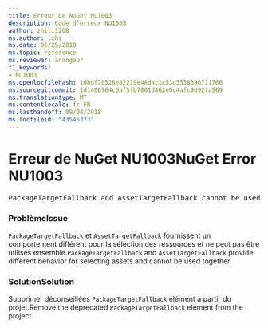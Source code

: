 ```yaml
---
title: Erreur de NuGet NU1003
description: Code d’erreur NU1003
author: zhili1208
ms.author: lzhi
ms.date: 06/25/2018
ms.topic: reference
ms.reviewer: anangaur
f1_keywords:
- NU1003
ms.openlocfilehash: 1dbdf70528e82219e48dac1c53d3538396711766
ms.sourcegitcommit: 1d1406764c6af5fb7801d462e0c4afc9092fa569
ms.translationtype: MT
ms.contentlocale: fr-FR
ms.lasthandoff: 09/04/2018
ms.locfileid: "43545373"
---
```

# <a name="nuget-error-nu1003"></a><span data-ttu-id="6090a-103">Erreur de NuGet NU1003</span><span class="sxs-lookup"><span data-stu-id="6090a-103">NuGet Error NU1003</span></span>

<pre>PackageTargetFallback and AssetTargetFallback cannot be used together. Remove PackageTargetFallback(deprecated) references from the project environment.</pre>

### <a name="issue"></a><span data-ttu-id="6090a-104">Problème</span><span class="sxs-lookup"><span data-stu-id="6090a-104">Issue</span></span>
<span data-ttu-id="6090a-105">`PackageTargetFallback` et `AssetTargetFallback` fournissent un comportement différent pour la sélection des ressources et ne peut pas être utilisés ensemble.</span><span class="sxs-lookup"><span data-stu-id="6090a-105">`PackageTargetFallback` and `AssetTargetFallback` provide different behavior for selecting assets and cannot be used together.</span></span>

### <a name="solution"></a><span data-ttu-id="6090a-106">Solution</span><span class="sxs-lookup"><span data-stu-id="6090a-106">Solution</span></span>
<span data-ttu-id="6090a-107">Supprimer déconseillées `PackageTargetFallback` élément à partir du projet.</span><span class="sxs-lookup"><span data-stu-id="6090a-107">Remove the deprecated `PackageTargetFallback` element from the project.</span></span>